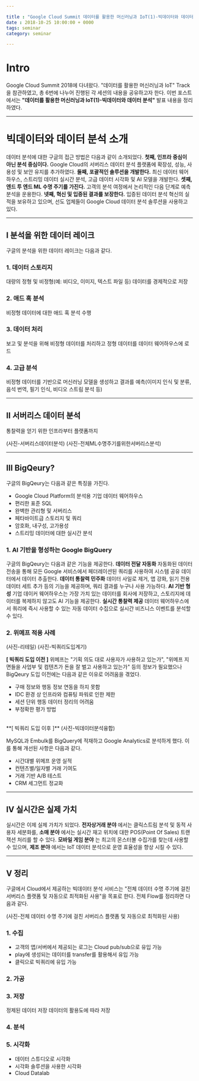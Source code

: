```yaml
---

title : "Google Cloud Summit 데이터를 활용한 머신러닝과 IoT(1)-빅데이터와 데이터 분석 소개"
date : 2018-10-25 10:00:00 + 0000
tags: seminar
category: seminar

---
```


# Intro
Google Cloud Summit 2018에 다녀왔다. "데이터를 활용한 머신러닝과 IoT" Track을 참관하였고, 총 6번에 나누어 진행된 각 세션의 내용을 공유하고자 한다. 이번 포스트에서는 **"데이터를 활용한 머신러닝과 IoT(1)-빅데이터와 데이터 분석"** 발표 내용을 정리하였다.

***

# 빅데이터와 데이터 분석 소개
데이터 분석에 대한 구글의 접근 방법은 다음과 같이 소개되었다. **첫째, 인프라 중심이 아닌 분석 중심이다.** Google Cloud의 서버리스 데이터 분석 플랫폼에 확장성, 성능, 사용성 및 보안 유지를 추가하였다. **둘째, 포괄적인 솔루션을 개발한다.** 최신 데이터 웨어하우스, 스트리밍 데이터 실시간 분석, 고급 데이터 시각화 및 AI 모델을 개발한다. **셋째, 엔드 투 엔드 ML 수명 주기를 가진다.** 고객의 분석 여정에서 논리적인 다음 단계로 예측 분석을 운용한다. **넷째, 혁신 및 입증된 결과를 보장한다.** 입증된 데이터 분석 혁신의 실적을 보유하고 있으며, 선도 업체들이 Google Cloud 데이터 분석 솔루션을 사용하고 있다.

***

## Ⅰ 분석을 위한 데이터 레이크
구글의 분석을 위한 데이터 레이크는 다음과 같다.

### 1. 데이터 스토리지
대량의 정형 및 비정형(예: 비디오, 이미지, 텍스트 파일 등) 데이터를 경제적으로 저장

### 2. 애드 혹 분석
비정형 데이터에 대한 애드 혹 분석 수행

### 3. 데이터 처리
보고 및 분석을 위해 비정형 데이터를 처리하고 정형 데이터를 데이터 웨어하우스에 로드

### 4. 고급 분석
비정형 데이터를 기반으로 머신러닝 모델을 생성하고 결과를 예측(이미지 인식 및 분류, 음석 번역, 필기 인식, 비디오 스트림 분석 등)

***

## Ⅱ 서버리스 데이터 분석
통찰력을 얻기 위한 인프라부터 플랫폼까지

(사진-서버리스데이터분석)
(사진-전체ML수명주기를위한서버리스분석)

***

## Ⅲ BigQeury?
구글의 BigQeury는 다음과 같은 특징을 가진다.
- Google Cloud Platform의 분석용 기업 데이터 웨어하우스
- 편리한 표준 SQL
- 완벽한 관리형 및 서버리스
- 페타바이트급 스토리지 및 쿼리
- 암호화, 내구성, 고가용성
- 스트리밍 데이터에 대한 실시간 분석

### 1. AI 기반을 형성하는 Google BigQuery
구글의 BigQeury는 다음과 같은 기능을 제공한다. **데이터 전달 자동화** 자동화된 데이터 전송을 통해 모든 Google 서비스에서 페더레이션된 쿼리를 사용하여 시스템 공유 데이터에서 데이터 추출한다. **데이터 통찰력 민주화** 데이터 사일로 제거, 앱 강화, 읽기 전용 데이터 세트 추가 등의 기능을 제공하며, 쿼리 결과를 누구나 사용 가능하다. **AI 기반 형성** 기업 데이커 웨어하우스는 가장 가치 있는 데이터를 회사에 저장하고, 스토리지에 데이터를 복제하지 않고도 AI 기능을 제공한다. **실시간 통찰력 제공** 데이터 웨어하우스에서 쿼리에 즉시 사용할 수 있는 자동 데이터 수집으로 실시간 비즈니스 이벤트를 분석할 수 있다.

### 2. 위메프 적용 사례

(사진-리테일)
(사진-빅쿼리도입계기)

**[ 빅쿼리 도입 이전 ]**
위메프는 "기획 의도 대로 사용자가 사용하고 있는가", "위메프 지면들을 사업부 및 컴텐츠가 돈을 잘 벌고 사용하고 있는가" 등의 정보가 필요했으나 BigQeury 도입 이전에는 다음과 같은 이유로 어려움을 겪었다.
- 구매 정보와 행동 정보 연동을 하지 못함
- IDC 환경 상 인프라와 컴퓨팅 파워로 인한 제한
- 세션 단위 행동 데이터 정리의 어려움
- 부정확한 평가 방법
<br>
**[ 빅쿼리 도입 이후 ]**
(사진-빅데이터분석융합)

MySQL과 Embulk를 BigQuery에 적재하고 Google Analytics로 분석하게 했다. 이를 통해 개선된 사항은 다음과 같다.
- 시간대별 위메프 운영 실적
- 컨텐츠별/일자별 거래 기여도
- 거래 기반 A/B 테스트
- CRM 세그먼트 정교화

***

## Ⅳ 실시간은 실제 가치
실시간은 이제 실제 가치가 되었다. **전자상거래 분야** 에서는 클릭스트림 분석 및 동적 사용자 세분화를, **소매 분야** 에서는 실시간 재고 위치에 대한 POS(Point Of Sales) 트랜잭션 처리를 할 수 있다. **모바일 게임 분야** 는 최고의 몬스터볼 수집가를 찾는데 사용할 수 있으며, **제조 분야** 에서는 IoT 데이터 분석으로 운영 효율성을 향상 시킬 수 있다.

***

## Ⅴ 정리
구글에서 Cloud에서 제공하는 빅데이터 분석 서비스는 "전체 데이터 수명 주기에 걸친 서버리스 플랫폼 및 자동으로 최적화된 사용"을 목표로 한다. 전체 Flow를 정리하면 다음과 같다.

(사진-전체 데이터 수명 주기에 걸친 서버리스 플랫폼 및 자동으로 최적화된 사용)

### 1. 수집
- 고객의 앱/서버에서 제공되는 로그는 Cloud pub/sub으로 유입 가능
- play에 생성되는 데이터를 transfer를 활용해서 유입 가능
- 클릭으로 빅쿼리에 유입 가능

### 2. 가공

### 3. 저장
정제된 데이터 저장
데이터의 활용도에 따라 저장

### 4. 분석

### 5. 시각화
- 데이터 스튜디오로 시각화
- 시각화 솔루션을 사용한 시각화
- Cloud Datalab
